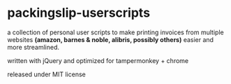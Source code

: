 packingslip-userscripts
=======================

a collection of personal user scripts to make printing invoices from multiple websites **(amazon, barnes & noble, alibris, possibly others)** easier and more streamlined.

written with jQuery and optimized for tampermonkey + chrome

released under MIT license